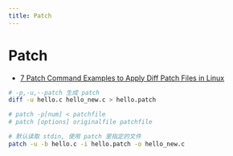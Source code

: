 ```yaml
---
title: Patch
---
```


# Patch

- [7 Patch Command Examples to Apply Diff Patch Files in Linux](https://www.thegeekstuff.com/2014/12/patch-command-examples)

```bash
# -p,-u,--patch 生成 patch
diff -u hello.c hello_new.c > hello.patch

# patch -p[num] < patchfile
# patch [options] originalfile patchfile

# 默认读取 stdin, 使用 patch 里指定的文件
patch -u -b hello.c -i hello.patch -o hello_new.c
```
